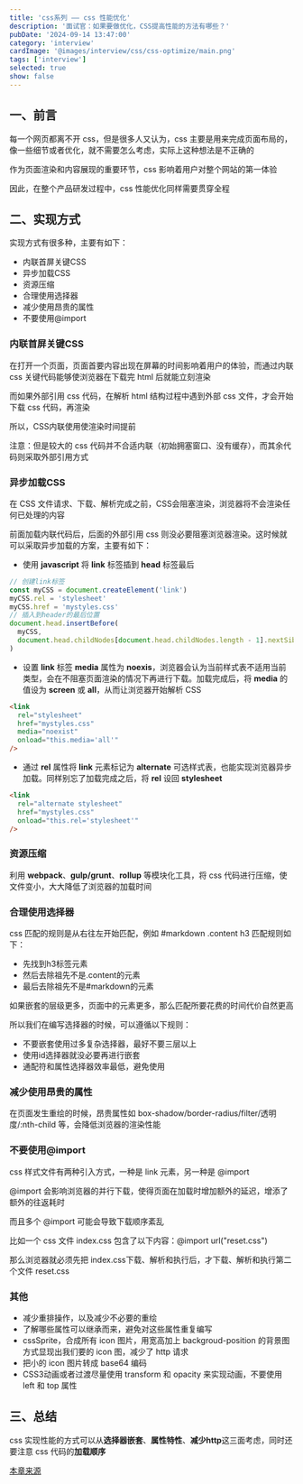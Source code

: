 ```yaml
---
title: 'css系列 —— css 性能优化'
description: '面试官：如果要做优化，CSS提高性能的方法有哪些？'
pubDate: '2024-09-14 13:47:00'
category: 'interview'
cardImage: '@images/interview/css/css-optimize/main.png'
tags: ['interview']
selected: true
show: false
---
```


## 一、前言

每一个网页都离不开 css，但是很多人又认为，css 主要是用来完成页面布局的，像一些细节或者优化，就不需要怎么考虑，实际上这种想法是不正确的

作为页面渲染和内容展现的重要环节，css 影响着用户对整个网站的第一体验

因此，在整个产品研发过程中，css 性能优化同样需要贯穿全程

## 二、实现方式

实现方式有很多种，主要有如下：

- 内联首屏关键CSS
- 异步加载CSS
- 资源压缩
- 合理使用选择器
- 减少使用昂贵的属性
- 不要使用@import

### 内联首屏关键CSS

在打开一个页面，页面首要内容出现在屏幕的时间影响着用户的体验，而通过内联 css 关键代码能够使浏览器在下载完 html 后就能立刻渲染

而如果外部引用 css 代码，在解析 html 结构过程中遇到外部 css 文件，才会开始下载 css 代码，再渲染

所以，CSS内联使用使渲染时间提前

注意：但是较大的 css 代码并不合适内联（初始拥塞窗口、没有缓存），而其余代码则采取外部引用方式

### 异步加载CSS

在 CSS 文件请求、下载、解析完成之前，CSS会阻塞渲染，浏览器将不会渲染任何已处理的内容

前面加载内联代码后，后面的外部引用 css 则没必要阻塞浏览器渲染。这时候就可以采取异步加载的方案，主要有如下：

- 使用 **javascript** 将 **link** 标签插到 **head** 标签最后

```js
// 创建link标签
const myCSS = document.createElement('link')
myCSS.rel = 'stylesheet'
myCSS.href = 'mystyles.css'
// 插入到header的最后位置
document.head.insertBefore(
  myCSS,
  document.head.childNodes[document.head.childNodes.length - 1].nextSibling
)
```

- 设置 **link** 标签 **media** 属性为 **noexis**，浏览器会认为当前样式表不适用当前类型，会在不阻塞页面渲染的情况下再进行下载。加载完成后，将 **media** 的值设为 **screen** 或 **all**，从而让浏览器开始解析 CSS

```html
<link
  rel="stylesheet"
  href="mystyles.css"
  media="noexist"
  onload="this.media='all'"
/>
```

- 通过 **rel** 属性将 **link** 元素标记为 **alternate** 可选样式表，也能实现浏览器异步加载。同样别忘了加载完成之后，将 **rel** 设回 **stylesheet**

```html
<link
  rel="alternate stylesheet"
  href="mystyles.css"
  onload="this.rel='stylesheet'"
/>
```

### 资源压缩

利用 **webpack**、**gulp/grunt**、**rollup** 等模块化工具，将 css 代码进行压缩，使文件变小，大大降低了浏览器的加载时间

### 合理使用选择器

css 匹配的规则是从右往左开始匹配，例如 #markdown .content h3 匹配规则如下：

- 先找到h3标签元素
- 然后去除祖先不是.content的元素
- 最后去除祖先不是#markdown的元素

如果嵌套的层级更多，页面中的元素更多，那么匹配所要花费的时间代价自然更高

所以我们在编写选择器的时候，可以遵循以下规则：

- 不要嵌套使用过多复杂选择器，最好不要三层以上
- 使用id选择器就没必要再进行嵌套
- 通配符和属性选择器效率最低，避免使用

### 减少使用昂贵的属性

在页面发生重绘的时候，昂贵属性如 box-shadow/border-radius/filter/透明度/:nth-child 等，会降低浏览器的渲染性能

### 不要使用@import

css 样式文件有两种引入方式，一种是 link 元素，另一种是 @import

@import 会影响浏览器的并行下载，使得页面在加载时增加额外的延迟，增添了额外的往返耗时

而且多个 @import 可能会导致下载顺序紊乱

比如一个 css 文件 index.css 包含了以下内容：@import url("reset.css")

那么浏览器就必须先把 index.css下载、解析和执行后，才下载、解析和执行第二个文件 reset.css

### 其他

- 减少重排操作，以及减少不必要的重绘
- 了解哪些属性可以继承而来，避免对这些属性重复编写
- cssSprite，合成所有 icon 图片，用宽高加上 backgroud-position 的背景图方式显现出我们要的 icon 图，减少了 http 请求
- 把小的 icon 图片转成 base64 编码
- CSS3动画或者过渡尽量使用 transform 和 opacity 来实现动画，不要使用 left 和 top 属性

## 三、总结

css 实现性能的方式可以从**选择器嵌套**、**属性特性**、**减少http**这三面考虑，同时还要注意 css 代码的**加载顺序**

[本章来源](https://vue3js.cn/interview/css/css_performance.html)
